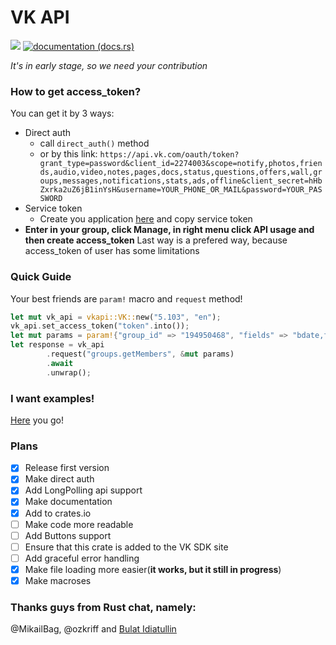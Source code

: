 # VK API
[![](http://meritbadge.herokuapp.com/vkapi)](https://crates.io/crates/vkapi)
[![documentation (docs.rs)](https://docs.rs/vkapi/badge.svg)](https://docs.rs/vkapi)

_It's in early stage, so we need your contribution_

### How to get access_token?
You can get it by 3 ways:
* Direct auth
  * call `direct_auth()` method
  * or by this link: `https://api.vk.com/oauth/token?grant_type=password&client_id=2274003&scope=notify,photos,friends,audio,video,notes,pages,docs,status,questions,offers,wall,groups,messages,notifications,stats,ads,offline&client_secret=hHbZxrka2uZ6jB1inYsH&username=YOUR_PHONE_OR_MAIL&password=YOUR_PASSWORD`
* Service token
  * Create you application [here](https://vk.com/apps?act=manage) and copy service token
* __Enter in your group, click Manage, in right menu click API usage and then create access_token__
Last way is a prefered way, because access_token of user has some limitations

### Quick Guide
Your best friends are `param!` macro and `request` method!

```rust
let mut vk_api = vkapi::VK::new("5.103", "en");
vk_api.set_access_token("token".into());
let mut params = param!{"group_id" => "194950468", "fields" => "bdate,first_name,last_name"};
let response = vk_api
        .request("groups.getMembers", &mut params)
        .await
        .unwrap();
```


### I want examples!
[Here](https://github.com/DuckerMan/vk_api/tree/master/examples) you go!

### Plans

- [x] Release first version
- [x] Make direct auth
- [x] Add LongPolling api support
- [x] Make documentation
- [x] Add to crates.io
- [ ] Make code more readable
- [ ] Add Buttons support
- [ ] Ensure that this crate is added to the VK SDK site
- [ ] Add graceful error handling
- [x] Make file loading more easier(**it works, but it still in progress**)
- [x] Make macroses
### Thanks guys from Rust chat, namely:

@MikailBag, @ozkriff and [Bulat Idiatullin](https://vk.com/freeducker)